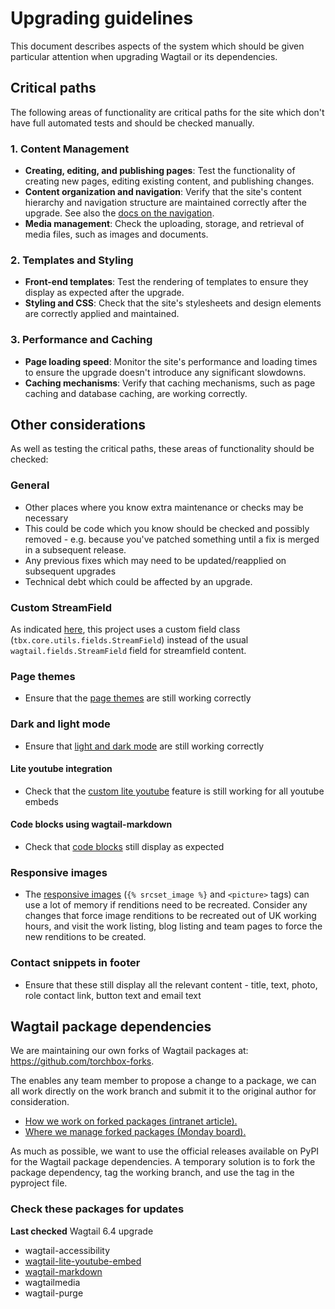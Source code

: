 # Upgrading guidelines

This document describes aspects of the system which should be given particular attention when upgrading Wagtail or its dependencies.

## Critical paths

The following areas of functionality are critical paths for the site which don't have full automated tests and should be checked manually.

### 1. Content Management

- **Creating, editing, and publishing pages**: Test the functionality of creating new pages, editing existing content, and publishing changes.
- **Content organization and navigation**: Verify that the site's content hierarchy and navigation structure are maintained correctly after the upgrade. See also the [docs on the navigation](navigation.md).
- **Media management**: Check the uploading, storage, and retrieval of media files, such as images and documents.

### 2. Templates and Styling

- **Front-end templates**: Test the rendering of templates to ensure they display as expected after the upgrade.
- **Styling and CSS**: Check that the site's stylesheets and design elements are correctly applied and maintained.

### 3. Performance and Caching

- **Page loading speed**: Monitor the site's performance and loading times to ensure the upgrade doesn't introduce any significant slowdowns.
- **Caching mechanisms**: Verify that caching mechanisms, such as page caching and database caching, are working correctly.

## Other considerations

As well as testing the critical paths, these areas of functionality should be checked:

### General

- Other places where you know extra maintenance or checks may be necessary
- This could be code which you know should be checked and possibly removed - e.g. because you've patched something until a fix is merged in a subsequent release.
- Any previous fixes which may need to be updated/reapplied on subsequent upgrades
- Technical debt which could be affected by an upgrade.

### Custom StreamField

As indicated [here](./custom-features/migration-friendly-streamfields.md), this project uses a custom field class (`tbx.core.utils.fields.StreamField`) instead of the usual `wagtail.fields.StreamField` field for streamfield content.

### Page themes

- Ensure that the [page themes](custom-features/theme.md) are still working correctly

### Dark and light mode

- Ensure that [light and dark mode](custom-features/modes.md) are still working correctly

#### Lite youtube integration

- Check that the [custom lite youtube](front-end/lite-youtube.md) feature is still working for all youtube embeds

#### Code blocks using wagtail-markdown

- Check that [code blocks](front-end/markdown-codehilite.md) still display as expected

### Responsive images

- The [responsive images](front-end/responsive-images.md) (`{% srcset_image %}` and `<picture>` tags) can use a lot of memory if renditions need to be recreated. Consider any changes that force image renditions to be recreated out of UK working hours, and visit the work listing, blog listing and team pages to force the new renditions to be created.

### Contact snippets in footer

- Ensure that these still display all the relevant content - title, text, photo, role contact link, button text and email text

## Wagtail package dependencies

We are maintaining our own forks of Wagtail packages at: <https://github.com/torchbox-forks>.

The enables any team member to propose a change to a package, we can all work directly on the work branch and submit it to the original author for consideration.

- [How we work on forked packages (intranet article).](https://intranet.torchbox.com/torchbox-teams/tech-team/working-with-3rd-party-packages/#forking-repositories)
- [Where we manage forked packages (Monday board).](https://torchbox.monday.com/boards/1124794299)

As much as possible, we want to use the official releases available on PyPI for the Wagtail package dependencies. A temporary solution is to fork the package dependency, tag the working branch, and use the tag in the pyproject file.

### Check these packages for updates

**Last checked** Wagtail 6.4 upgrade

- wagtail-accessibility
- [wagtail-lite-youtube-embed](front-end/lite-youtube.md)
- [wagtail-markdown](front-end/markdown-codehilite.md)
- wagtailmedia
- wagtail-purge
